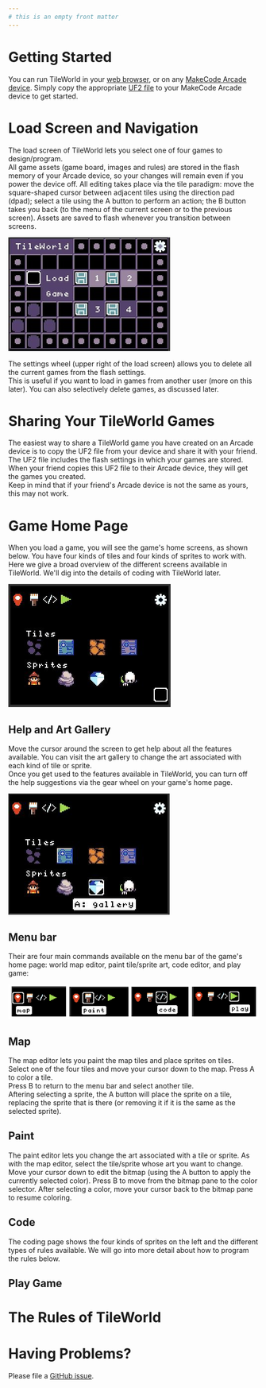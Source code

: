 ```yaml
---
# this is an empty front matter
---
```


# Getting Started

You can run TileWorld in your [web browser](https://microsoft.github.io/pxt-tileworld/), or on any [MakeCode Arcade device](https://arcade.makecode.com/hardware).
Simply copy the appropriate [UF2 file](https://github.com/microsoft/pxt-tileworld/releases/) to your MakeCode Arcade device to get started. 

# Load Screen and Navigation

The load screen of TileWorld lets you select one of four games to design/program.  
All game assets (game board, images and rules) are stored in the flash memory of your Arcade device, so your changes will remain even if you power the device off. 
All editing takes place via the tile paradigm: 
move the square-shaped cursor between adjacent tiles using the direction pad (dpad); select a tile using the 
A button to perform an action; the B button takes you back (to the menu of the current screen or to the previous screen). 
Assets are saved to flash whenever you transition between screens.

![load screen](pics/loadScreen.JPG)

The settings wheel (upper right of the load screen) allows you to delete all the current games from the flash settings.  
This is useful if you want to load in games from another user (more on this later). You can also selectively delete games, as discussed later.

# Sharing Your TileWorld Games

The easiest way to share a TileWorld game you have created on an Arcade device is to copy the UF2 file from your device and share it with your friend.  
The UF2 file includes the flash settings in which your games are stored. When your friend copies this UF2 file to their Arcade device, they will get the games you created.   
Keep in mind that if your friend's Arcade device is not the same as yours, this may not work.

# Game Home Page

When you load a game, you will see the game's home screens, as shown below.
You have four kinds of tiles and four kinds of sprites to work with. Here we give 
a broad overview of the different screens available in TileWorld. We'll dig into
the details of coding with TileWorld later.

![home page](pics/homePage1.JPG)

## Help and Art Gallery

Move the cursor around the screen to get help about all the features available.
You can visit the art gallery to change the art associated with each kind of tile or sprite.  
Once you get used to the features available in TileWorld, you can turn off the help suggestions
via the gear wheel on your game's home page. 

![help cursor](pics/helpGallery.JPG)

## Menu bar

Their are four main commands available on the menu bar of the game's home page:
world map editor, paint tile/sprite art, code editor, and play game:

![menu bar](pics/menuOptions.png)

## Map

The map editor lets you paint the map tiles and place sprites on tiles.  
Select one of the four tiles and move your cursor down to the map. Press A to color a tile.  
Press B to return to the menu bar and select another tile.  
Aftering selecting a sprite, the A button will place the sprite on a tile, replacing the 
sprite that is there (or removing it if it is the same as the selected sprite). 

## Paint

The paint editor lets you change the art associated with a tile or sprite. As with
the map editor, select the tile/sprite whose art you want to change. Move your cursor
down to edit the bitmap (using the A button to apply the currently selected color). 
Press B to move from the bitmap pane to the color selector.
After selecting a color, move your cursor back to the bitmap pane to resume coloring.

## Code

The coding page shows the four kinds of sprites on the left and the different types
of rules available. We will go into more detail about how to program the rules below.

## Play Game


# The Rules of TileWorld


# Having Problems?

Please file a [GitHub issue](https://github.com/microsoft/pxt-tileworld/issues).
